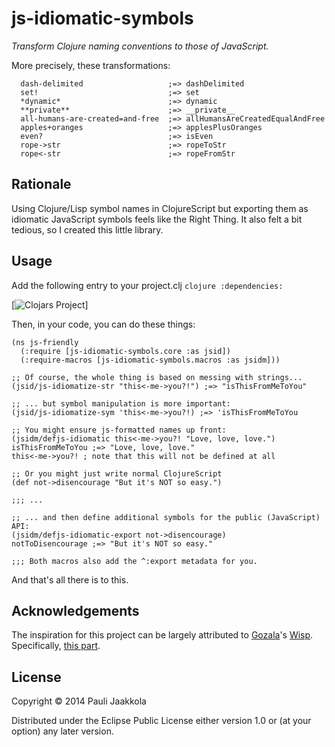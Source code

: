 js-idiomatic-symbols
====================

_Transform Clojure naming conventions to those of JavaScript._

More precisely, these transformations:

```clojurescript
  dash-delimited                   ;=> dashDelimited
  set!                             ;=> set
  *dynamic*                        ;=> dynamic
  **private**                      ;=> __private__
  all-humans-are-created=and-free  ;=> allHumansAreCreatedEqualAndFree
  apples+oranges                   ;=> applesPlusOranges
  even?                            ;=> isEven
  rope->str                        ;=> ropeToStr
  rope<-str                        ;=> ropeFromStr
```

Rationale
---------

Using Clojure/Lisp symbol names in ClojureScript but exporting them as 
idiomatic JavaScript symbols feels like the Right Thing. It also felt a bit
tedious, so I created this little library.

Usage
-----

Add the following entry to your project.clj ```clojure :dependencies:```

[![Clojars Project](http://clojars.org/js-idiomatic-symbols/latest-version.svg)]

Then, in your code, you can do these things:

```clojurescript
(ns js-friendly
  (:require [js-idiomatic-symbols.core :as jsid])
  (:require-macros [js-idiomatic-symbols.macros :as jsidm]))

;; Of course, the whole thing is based on messing with strings...
(jsid/js-idiomatize-str "this<-me->you?!") ;=> "isThisFromMeToYou"

;; ... but symbol manipulation is more important:
(jsid/js-idiomatize-sym 'this<-me->you?!) ;=> 'isThisFromMeToYou

;; You might ensure js-formatted names up front:
(jsidm/defjs-idiomatic this<-me->you?! "Love, love, love.")
isThisFromMeToYou ;=> "Love, love, love."
this<-me->you?! ; note that this will not be defined at all

;; Or you might just write normal ClojureScript
(def not->disencourage "But it's NOT so easy.")

;;; ...

;; ... and then define additional symbols for the public (JavaScript) API:
(jsidm/defjs-idiomatic-export not->disencourage)
notToDisencourage ;=> "But it's NOT so easy."

;;; Both macros also add the ^:export metadata for you.
```

And that's all there is to this.

Acknowledgements
----------------

The inspiration for this project can be largely attributed to 
[Gozala](https://github.com/Gozala)'s [Wisp](https://github.com/Gozala/wisp). 
Specifically, [this part](https://github.com/Gozala/wisp#conventions).

License
-------

Copyright © 2014 Pauli Jaakkola

Distributed under the Eclipse Public License either version 1.0 or (at
your option) any later version.
